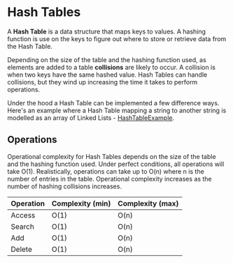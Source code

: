 # Hash Tables
A **Hash Table** is a data structure that maps keys to values. A hashing function is use on the keys to figure out where to store or retrieve data from the Hash Table. 

Depending on the size of the table and the hashing function used, as elements are added to a table **collisions** are likely to occur. A collision is when two keys have the same hashed value. Hash Tables can handle collisions, but they wind up increasing the time it takes to perform operations.

Under the hood a Hash Table can be implemented a few difference ways. Here's an example where a Hash Table mapping a string to another string is modelled as an array of Linked Lists - [HashTableExample](examples/HashTableExample.java).

## Operations
Operational complexity for Hash Tables depends on the size of the table and the hashing function used. Under perfect conditions, all operations will take O(1). Realistically, operations can take up to O(n) where n is the number of entries in the table. Operational complexity increases as the number of hashing collisions increases.

| Operation | Complexity (min) | Complexity (max) |
|-----------|------------|------|
| Access    | O(1)    | O(n)  |
| Search    | O(1)    | O(n)  |
| Add       | O(1)    | O(n)  |
| Delete    | O(1)    | O(n)  |